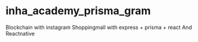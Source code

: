 # inha_academy_prisma_gram
Blockchain with instagram Shoppingmall with express + prisma + react And Reactnative
